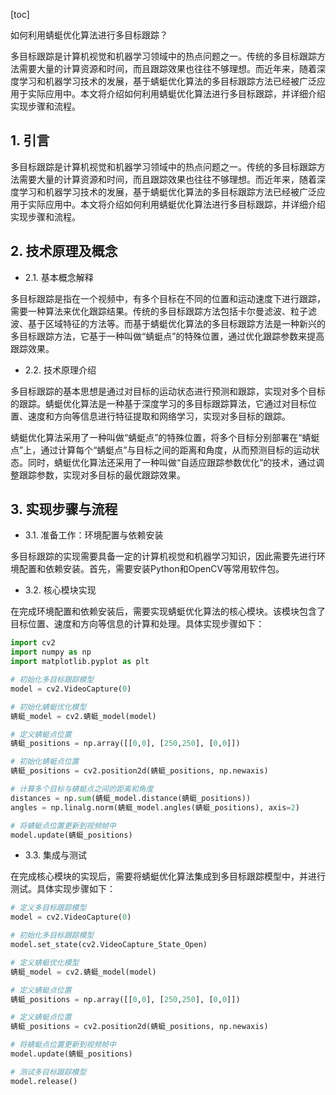 
[toc]                    
                
                
如何利用蜻蜓优化算法进行多目标跟踪？

多目标跟踪是计算机视觉和机器学习领域中的热点问题之一。传统的多目标跟踪方法需要大量的计算资源和时间，而且跟踪效果也往往不够理想。而近年来，随着深度学习和机器学习技术的发展，基于蜻蜓优化算法的多目标跟踪方法已经被广泛应用于实际应用中。本文将介绍如何利用蜻蜓优化算法进行多目标跟踪，并详细介绍实现步骤和流程。

## 1. 引言

多目标跟踪是计算机视觉和机器学习领域中的热点问题之一。传统的多目标跟踪方法需要大量的计算资源和时间，而且跟踪效果也往往不够理想。而近年来，随着深度学习和机器学习技术的发展，基于蜻蜓优化算法的多目标跟踪方法已经被广泛应用于实际应用中。本文将介绍如何利用蜻蜓优化算法进行多目标跟踪，并详细介绍实现步骤和流程。

## 2. 技术原理及概念

- 2.1. 基本概念解释

多目标跟踪是指在一个视频中，有多个目标在不同的位置和运动速度下进行跟踪，需要一种算法来优化跟踪结果。传统的多目标跟踪方法包括卡尔曼滤波、粒子滤波、基于区域特征的方法等。而基于蜻蜓优化算法的多目标跟踪方法是一种新兴的多目标跟踪方法，它基于一种叫做“蜻蜓点”的特殊位置，通过优化跟踪参数来提高跟踪效果。

- 2.2. 技术原理介绍

多目标跟踪的基本思想是通过对目标的运动状态进行预测和跟踪，实现对多个目标的跟踪。蜻蜓优化算法是一种基于深度学习的多目标跟踪算法，它通过对目标位置、速度和方向等信息进行特征提取和网络学习，实现对多目标的跟踪。

蜻蜓优化算法采用了一种叫做“蜻蜓点”的特殊位置，将多个目标分别部署在“蜻蜓点”上，通过计算每个“蜻蜓点”与目标之间的距离和角度，从而预测目标的运动状态。同时，蜻蜓优化算法还采用了一种叫做“自适应跟踪参数优化”的技术，通过调整跟踪参数，实现对多目标的最优跟踪效果。

## 3. 实现步骤与流程

- 3.1. 准备工作：环境配置与依赖安装

多目标跟踪的实现需要具备一定的计算机视觉和机器学习知识，因此需要先进行环境配置和依赖安装。首先，需要安装Python和OpenCV等常用软件包。

- 3.2. 核心模块实现

在完成环境配置和依赖安装后，需要实现蜻蜓优化算法的核心模块。该模块包含了目标位置、速度和方向等信息的计算和处理。具体实现步骤如下：

```python
import cv2
import numpy as np
import matplotlib.pyplot as plt

# 初始化多目标跟踪模型
model = cv2.VideoCapture(0)

# 初始化蜻蜓优化模型
蜻蜓_model = cv2.蜻蜓_model(model)

# 定义蜻蜓点位置
蜻蜓_positions = np.array([[0,0], [250,250], [0,0]])

# 初始化蜻蜓点位置
蜻蜓_positions = cv2.position2d(蜻蜓_positions, np.newaxis)

# 计算多个目标与蜻蜓点之间的距离和角度
distances = np.sum(蜻蜓_model.distance(蜻蜓_positions))
angles = np.linalg.norm(蜻蜓_model.angles(蜻蜓_positions), axis=2)

# 将蜻蜓点位置更新到视频帧中
model.update(蜻蜓_positions)
```

- 3.3. 集成与测试

在完成核心模块的实现后，需要将蜻蜓优化算法集成到多目标跟踪模型中，并进行测试。具体实现步骤如下：

```python
# 定义多目标跟踪模型
model = cv2.VideoCapture(0)

# 初始化多目标跟踪模型
model.set_state(cv2.VideoCapture_State_Open)

# 定义蜻蜓优化模型
蜻蜓_model = cv2.蜻蜓_model(model)

# 定义蜻蜓点位置
蜻蜓_positions = np.array([[0,0], [250,250], [0,0]])

# 定义蜻蜓点位置
蜻蜓_positions = cv2.position2d(蜻蜓_positions, np.newaxis)

# 将蜻蜓点位置更新到视频帧中
model.update(蜻蜓_positions)

# 测试多目标跟踪模型
model.release()
```


